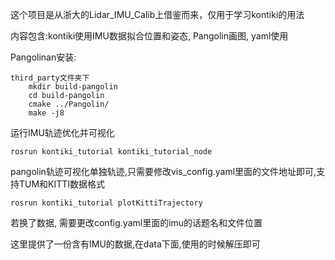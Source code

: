 这个项目是从浙大的Lidar_IMU_Calib上借鉴而来，仅用于学习kontiki的用法

内容包含:kontiki使用IMU数据拟合位置和姿态, Pangolin画图, yaml使用


Pangolinan安装:

	third_party文件夹下
		mkdir build-pangolin
		cd build-pangolin
		cmake ../Pangolin/
		make -j8

运行IMU轨迹优化并可视化

	rosrun kontiki_tutorial kontiki_tutorial_node

pangolin轨迹可视化单独轨迹,只需要修改vis_config.yaml里面的文件地址即可,支持TUM和KITTI数据格式
	
	rosrun kontiki_tutorial plotKittiTrajectory

若换了数据, 需要更改config.yaml里面的imu的话题名和文件位置

这里提供了一份含有IMU的数据,在data下面,使用的时候解压即可
		
